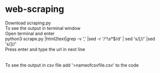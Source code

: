 # web-scraping
Download scraping.py<br/>
To see the output in terminal window<br/>
Open terminal and enter<br/>
python3 scrape.py |html2text|grep -v ',' |sed -r '/^\s*$/d' | sed 's/\[//' |sed 's/\]//'<br/>
Press enter and type the url in next line<br/>
<br/>
<br/>
To see the output in csv file add '>nameofcsvfile.csv' to the code<br/>
